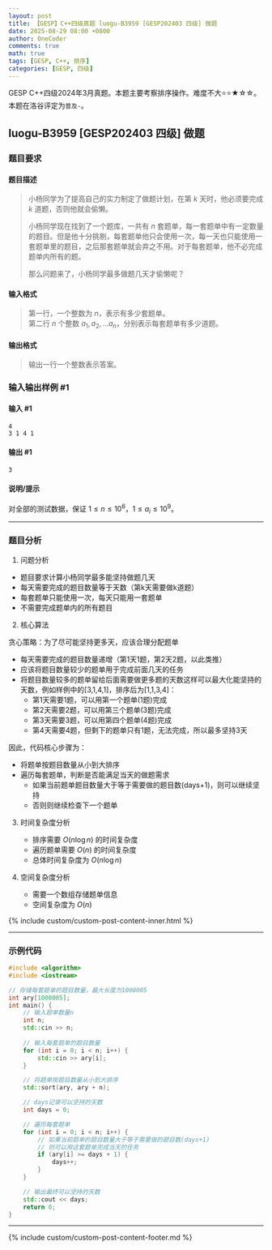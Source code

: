 ```yaml
---
layout: post
title: 【GESP】C++四级真题 luogu-B3959 [GESP202403 四级] 做题
date: 2025-08-29 08:00 +0800
author: OneCoder
comments: true
math: true
tags: [GESP, C++, 排序]
categories: [GESP, 四级]
---
```

GESP C++四级2024年3月真题。本题主要考察排序操作。难度不大⭐⭐★☆☆。本题在洛谷评定为`普及-`。

<!--more-->

## luogu-B3959 [GESP202403 四级] 做题

### 题目要求

#### 题目描述

>小杨同学为了提高自己的实力制定了做题计划，在第 $k$ 天时，他必须要完成 $k$ 道题，否则他就会偷懒。
>
>小杨同学现在找到了一个题库，一共有 $n$ 套题单，每一套题单中有一定数量的题目。但是他十分挑剔，每套题单他只会使用一次，每一天也只能使用一套题单里的题目，之后那套题单就会弃之不用。对于每套题单，他不必完成题单内所有的题。
>
>那么问题来了，小杨同学最多做题几天才偷懒呢？

#### 输入格式

>第一行，一个整数为 $n$，表示有多少套题单。  
>第二行 $n$ 个整数 $a_1, a_2, \dots a_n$，分别表示每套题单有多少道题。

#### 输出格式

>输出一行一个整数表示答案。

### 输入输出样例 #1

#### 输入 #1

```plaintext
4
3 1 4 1
```

#### 输出 #1

```plaintext
3
```

#### 说明/提示

对全部的测试数据，保证 $1 \leq n \leq 10^6$，$1 \leq a_i \leq 10^9$。

---

### 题目分析

1. 问题分析

- 题目要求计算小杨同学最多能坚持做题几天
- 每天需要完成的题目数量等于天数（第k天需要做k道题）
- 每套题单只能使用一次，每天只能用一套题单
- 不需要完成题单内的所有题目

2. 核心算法

贪心策略：为了尽可能坚持更多天，应该合理分配题单

- 每天需要完成的题目数量递增（第1天1题，第2天2题，以此类推）
- 应该将题目数量较少的题单用于完成前面几天的任务
- 将题目数量较多的题单留给后面需要做更多题的天数这样可以最大化能坚持的天数，例如样例中的[3,1,4,1]，排序后为[1,1,3,4]：
  - 第1天需要1题，可以用第一个题单(1题)完成
  - 第2天需要2题，可以用第三个题单(3题)完成
  - 第3天需要3题，可以用第四个题单(4题)完成
  - 第4天需要4题，但剩下的题单只有1题，无法完成，所以最多坚持3天

因此，代码核心步骤为：

- 将题单按题目数量从小到大排序
- 遍历每套题单，判断是否能满足当天的做题需求
  - 如果当前题单题目数量大于等于需要做的题目数(days+1)，则可以继续坚持
  - 否则则继续检查下一个题单

3. 时间复杂度分析
   - 排序需要 $O(n\log n)$ 的时间复杂度
   - 遍历题单需要 $O(n)$ 的时间复杂度
   - 总体时间复杂度为 $O(n\log n)$

4. 空间复杂度分析
   - 需要一个数组存储题单信息
   - 空间复杂度为 $O(n)$

{% include custom/custom-post-content-inner.html %}

---

### 示例代码

```cpp
#include <algorithm>
#include <iostream>

// 存储每套题单的题目数量，最大长度为1000005
int ary[1000005];
int main() {
    // 输入题单数量n
    int n;
    std::cin >> n;
    
    // 输入每套题单的题目数量
    for (int i = 0; i < n; i++) {
        std::cin >> ary[i];
    }

    // 将题单按题目数量从小到大排序
    std::sort(ary, ary + n);

    // days记录可以坚持的天数
    int days = 0;

    // 遍历每套题单
    for (int i = 0; i < n; i++) {
        // 如果当前题单的题目数量大于等于需要做的题目数(days+1)
        // 则可以用这套题单完成当天的任务
        if (ary[i] >= days + 1) {
            days++;
        }
    }

    // 输出最终可以坚持的天数
    std::cout << days;
    return 0;
}
```

---

{% include custom/custom-post-content-footer.md %}
